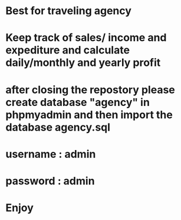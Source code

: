# Best for traveling agency
# Keep track of sales/ income and expediture and calculate daily/monthly and yearly profit
# after closing the repostory please create database "agency" in phpmyadmin and then import the database agency.sql
# username : admin
# password : admin

# Enjoy
